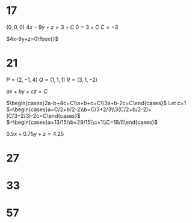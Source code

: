 # 17

$(0,0,0)$
$4x-9y+z=3+C$
$0=3+C$
$C=-3$

$4x-9y+z=0\fbox{}$

# 21

$P=(2,-1,4)$
$Q=(1,1,1)$
$R=(3,1,-2)$

$ax+by+cz=C$

$\begin{cases}2a-b+4c=C\\a+b+c=C\\3a+b-2c=C\end{cases}$
Let c=1
$=\begin{cases}a=C/2+b/2-2\\b=C/3+2/3\\3(C/2+b/2-2)+(C/3+2/3)-2c=C\end{cases}$
$=\begin{cases}a=13/15\\b=29/15\\c=1\\C=19/5\end{cases}$

$0.5x+0.75y+z=4.25$
# 27

# 33

# 57
